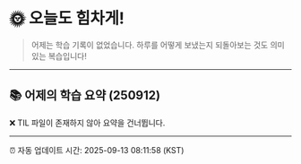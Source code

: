 # 🌞 오늘도 힘차게!

> 어제는 학습 기록이 없었습니다. 하루를 어떻게 보냈는지 되돌아보는 것도 의미 있는 복습입니다!

---

## 📚 어제의 학습 요약 (250912)

❌ TIL 파일이 존재하지 않아 요약을 건너뜁니다.

---

⏰ 자동 업데이트 시간: 2025-09-13 08:11:58 (KST)
